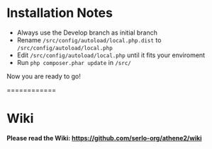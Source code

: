 # Installation Notes
* Always use the Develop branch as initial branch
* Rename `/src/config/autoload/local.php.dist` to `/src/config/autoload/local.php`
* Edit `/src/config/autoload/local.php` until it fits your enviroment
* Run `php composer.phar update` in `/src/`

Now you are ready to go!

============

# Wiki
**Please read the Wiki: https://github.com/serlo-org/athene2/wiki**
